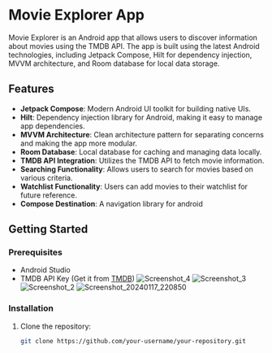 # Movie Explorer App

Movie Explorer is an Android app that allows users to discover information about movies using the TMDB API. The app is built using the latest Android technologies, including Jetpack Compose, Hilt for dependency injection, MVVM architecture, and Room database for local data storage.

## Features

- **Jetpack Compose**: Modern Android UI toolkit for building native UIs.
- **Hilt**: Dependency injection library for Android, making it easy to manage app dependencies.
- **MVVM Architecture**: Clean architecture pattern for separating concerns and making the app more modular.
- **Room Database**: Local database for caching and managing data locally.
- **TMDB API Integration**: Utilizes the TMDB API to fetch movie information.
- **Searching Functionality**: Allows users to search for movies based on various criteria.
- **Watchlist Functionality**: Users can add movies to their watchlist for future reference.
- **Compose Destination**: A navigation library for android

## Getting Started

### Prerequisites

- Android Studio
- TMDB API Key (Get it from [TMDB](https://www.themoviedb.org/documentation/api))
![Screenshot_4](https://github.com/Shahrukh12345/TheMovieApp/assets/18500827/a4675db2-e50d-463e-9553-b06718a797f6)
![Screenshot_3](https://github.com/Shahrukh12345/TheMovieApp/assets/18500827/909301c7-f1ba-45e8-be31-162da04092ae)
![Screenshot_2](https://github.com/Shahrukh12345/TheMovieApp/assets/18500827/6ac7fe83-dc1d-41ab-9217-9616d26a852d)
![Screenshot_20240117_220850](https://github.com/Shahrukh12345/TheMovieApp/assets/18500827/279ba3a8-1575-4ba2-bc33-2a9338f3cb7d)

### Installation

1. Clone the repository:

   ```bash
   git clone https://github.com/your-username/your-repository.git
